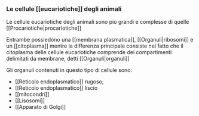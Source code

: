 ### Le cellule [[eucariotiche]] degli animali
Le cellule eucariotiche degli animali sono più grandi e complesse di quelle [[Procariotiche|procariotiche]]

Entrambe possiedono una [[membrana plasmatica]], [[Organuli|ribosomi]] e un [[citoplasma]] mentre la differenza principale consiste nel fatto che il citoplasma delle cellule eucariotiche comprende dei compartimenti delimitati da membrane, detti [[Organuli|organuli]]

Gli organuli contenuti in questo tipo di cellule sono:
* [[Reticolo endoplasmatico]] rugoso;
* [[Reticolo endoplasmatico]] liscio
* [[mitocondri]] 
* [[Lisosomi]]
* [[Apparato di Golgi]]